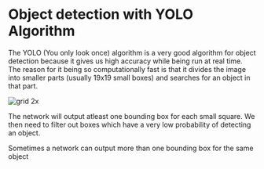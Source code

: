 # Object detection with YOLO Algorithm

The YOLO (You only look once) algorithm is a very good algorithm for object detection because it gives us high accuracy while being run at real time. The reason for it being so computationally fast is that it divides the image into smaller parts (usually 19x19 small boxes) and searches for an object in that part. 

![grid 2x](https://user-images.githubusercontent.com/30028589/39106096-7952bd8c-4687-11e8-9cef-dda2ce9f4774.png)

The network will output atleast one bounding box for each small square. We then need to filter out boxes which have a very low probability of detecting an object.



Sometimes a network can output more than one bounding box for the same object 
